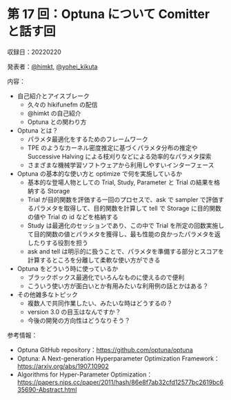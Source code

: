 # 第 17 回：Optuna について Comitter と話す回

収録日：20220220

発表者：[@himkt](https://twitter.com/himkt), [@yohei_kikuta](https://twitter.com/yohei_kikuta)  

内容：
- 自己紹介とアイスブレーク
  - 久々の hikifunefm の配信
  - @himkt の自己紹介
  - Optuna との関わり方
- Optuna とは？
  - パラメタ最適化をするためのフレームワーク
  - TPE のようなカーネル密度推定に基づくパラメタ分布の推定や Successive Halving による枝刈りなどによる効率的なパラメタ探索
  - さまざまな機械学習ソフトウェアから利用しやすいインターフェース
- Optuna の基本的な使い方と optimize で何を実施しているか
  - 基本的な登場人物としての Trial, Study, Parameter と Trial の結果を格納する Storage
  - Trial が目的関数を評価する一回のプロセスで、ask で sampler で評価するパラメタを取得して、目的関数を計算して tell で Storage に目的関数の値や Trial の id などを格納する
  - Study は最適化のセッションであり、この中で Trial を所定の回数実施して目的関数の値とパラメタを獲得し、最も性能の良かったパラメタを返したりする役割を担う
  - ask and tell は明示的に扱うことで、パラメタを準備する部分とスコアを計算するところを分離して柔軟な使い方ができる
- Optuna をどういう時に使っているか
  - ブラックボックス最適化でいろんなものに使えるので便利
  - こういう使い方が面白いとか有用みたいな利用例の話とかはある？
- その他雑多なトピック
  - 複数人で共同作業したい、みたいな時はどうするの？
  - version 3.0 の目玉はなんですか？
  - 今後の開発の方向性はどうなりそう？

参考情報：

- Optuna GitHub repository：https://github.com/optuna/optuna
- Optuna: A Next-generation Hyperparameter Optimization Framework：https://arxiv.org/abs/1907.10902
- Algorithms for Hyper-Parameter Optimization：https://papers.nips.cc/paper/2011/hash/86e8f7ab32cfd12577bc2619bc635690-Abstract.html
